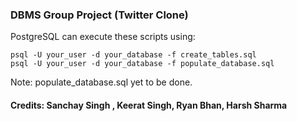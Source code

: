 ### DBMS Group Project (Twitter Clone)

PostgreSQL can execute these scripts using:
```
psql -U your_user -d your_database -f create_tables.sql
psql -U your_user -d your_database -f populate_database.sql
```

Note: populate_database.sql yet to be done.

#### Credits: Sanchay Singh , Keerat Singh, Ryan Bhan, Harsh Sharma
